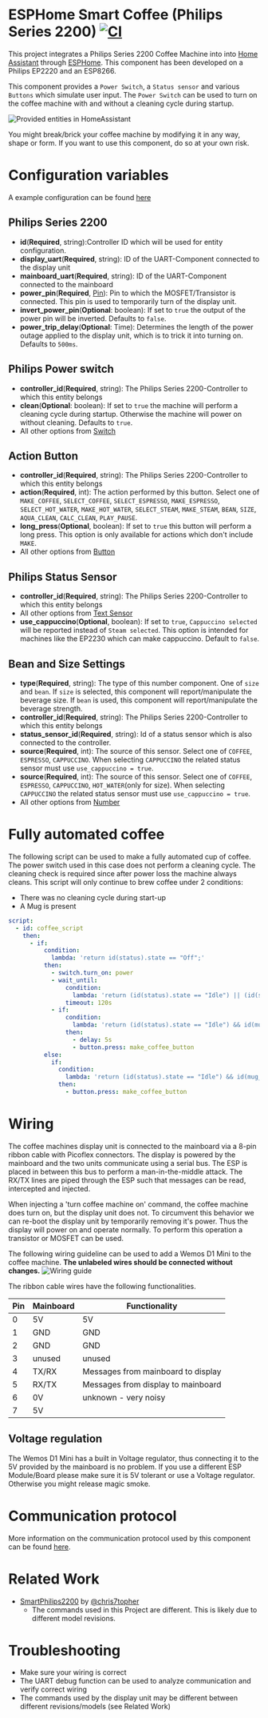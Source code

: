 # ESPHome Smart Coffee (Philips Series 2200) [![CI](https://github.com/TillFleisch/ESPHome-Philips-Smart-Coffee/actions/workflows/ci.yaml/badge.svg?branch=main)](https://github.com/TillFleisch/ESPHome-Philips-Smart-Coffee/actions/workflows/ci.yaml)

This project integrates a Philips Series 2200 Coffee Machine into into [Home Assistant](https://home-assistant.io) through [ESPHome](https://esphome.io).
This component has been developed on a Philips EP2220 and an ESP8266.

This component provides a `Power Switch`, a `Status sensor` and various `Buttons` which simulate user input.
The `Power Switch` can be used to turn on the coffee machine with and without a cleaning cycle during startup.

![Provided entities in HomeAssistant](ha_entities.png)

You might break/brick your coffee machine by modifying it in any way, shape or form. If you want to use this component, do so at your own risk.

# Configuration variables

A example configuration can be found [here](example.yaml)

## Philips Series 2200

- **id**(**Required**, string):Controller ID which will be used for entity configuration.
- **display_uart**(**Required**, string): ID of the UART-Component connected to the display unit
- **mainboard_uart**(**Required**, string): ID of the UART-Component connected to the mainboard
- **power_pin**(**Required**, [Pin](https://esphome.io/guides/configuration-types.html#config-pin)): Pin to which the MOSFET/Transistor is connected. This pin is used to temporarily turn of the display unit.
- **invert_power_pin**(**Optional**: boolean): If set to `true` the output of the power pin will be inverted. Defaults to `false`.
- **power_trip_delay**(**Optional**: Time): Determines the length of the power outage applied to the display unit, which is to trick it into turning on. Defaults to `500ms`.

## Philips Power switch

- **controller_id**(**Required**, string): The Philips Series 2200-Controller to which this entity belongs
- **clean**(**Optional**: boolean): If set to `true` the machine will perform a cleaning cycle during startup. Otherwise the machine will power on without cleaning. Defaults to `true`.
- All other options from [Switch](https://esphome.io/components/switch/index.html#config-switch)

## Action Button

- **controller_id**(**Required**, string): The Philips Series 2200-Controller to which this entity belongs
- **action**(**Required**, int): The action performed by this button. Select one of `MAKE_COFFEE`, `SELECT_COFFEE`, `SELECT_ESPRESSO`, `MAKE_ESPRESSO`, `SELECT_HOT_WATER`, `MAKE_HOT_WATER`, `SELECT_STEAM`, `MAKE_STEAM`, `BEAN`, `SIZE`, `AQUA_CLEAN`, `CALC_CLEAN`, `PLAY_PAUSE`.
- **long_press**(**Optional**, boolean): If set to `true` this button will perform a long press. This option is only available for actions which don't include `MAKE`.
- All other options from [Button](https://esphome.io/components/button/index.html#config-button)

## Philips Status Sensor

- **controller_id**(**Required**, string): The Philips Series 2200-Controller to which this entity belongs
- All other options from [Text Sensor](https://esphome.io/components/text_sensor/index.html#config-text-sensor)
- **use_cappuccino**(**Optional**, boolean): If set to `true`, `Cappuccino selected` will be reported instead of `Steam selected`. This option is intended for machines like the EP2230 which can make cappuccino. Default to `false`.

## Bean and Size Settings

- **type**(**Required**, string): The type of this number component. One of `size` and `bean`. If `size` is selected, this component will report/manipulate the beverage size. If `bean` is used, this component will report/manipulate the beverage strength.
- **controller_id**(**Required**, string): The Philips Series 2200-Controller to which this entity belongs
- **status_sensor_id**(**Required**, string): Id of a status sensor which is also connected to the controller.
- **source**(**Required**, int): The source of this sensor. Select one of `COFFEE`, `ESPRESSO`, `CAPPUCCINO`. When selecting `CAPPUCCINO` the related status sensor must use `use_cappuccino = true`.
- **source**(**Required**, int): The source of this sensor. Select one of `COFFEE`, `ESPRESSO`, `CAPPUCCINO`, `HOT_WATER`(only for size). When selecting `CAPPUCCINO` the related status sensor must use `use_cappuccino = true`.
- All other options from [Number](https://esphome.io/components/number/index.html#config-number)

# Fully automated coffee

The following script can be used to make a fully automated cup of coffee.
The power switch used in this case does not perform a cleaning cycle.
The cleaning check is required since after power loss the machine always cleans.
This script will only continue to brew coffee under 2 conditions:

- There was no cleaning cycle during start-up
- A Mug is present

```yaml
script:
  - id: coffee_script
    then:
      - if:
          condition:
            lambda: 'return id(status).state == "Off";'
          then:
            - switch.turn_on: power
            - wait_until:
                condition:
                  lambda: 'return (id(status).state == "Idle") || (id(status).state == "Cleaning");'
                timeout: 120s
            - if:
                condition:
                  lambda: 'return (id(status).state == "Idle") && id(mug_sensor).state;'
                then:
                  - delay: 5s
                  - button.press: make_coffee_button
          else:
            if:
              condition:
                lambda: 'return (id(status).state == "Idle") && id(mug_sensor).state;'
              then:
                - button.press: make_coffee_button
```

# Wiring

The coffee machines display unit is connected to the mainboard via a 8-pin ribbon cable with Picoflex connectors.
The display is powered by the mainboard and the two units communicate using a serial bus.
The ESP is placed in between this bus to perform a man-in-the-middle attack.
The RX/TX lines are piped through the ESP such that messages can be read, intercepted and injected.

When injecting a 'turn coffee machine on' command, the coffee machine does turn on, but the display unit does not. To circumvent this behavior we can re-boot the display unit by temporarily removing it's power. Thus the display will power on and operate normally. To perform this operation a transistor or MOSFET can be used.

The following wiring guideline can be used to add a Wemos D1 Mini to the coffee machine. **The unlabeled wires should be connected without changes.**
![Wiring guide](wiring.png)

The ribbon cable wires have the following functionalities.

| Pin | Mainboard | Functionality                      |
| --- | --------- | ---------------------------------- |
| 0   | 5V        | 5V                                 |
| 1   | GND       | GND                                |
| 2   | GND       | GND                                |
| 3   | unused    | unused                             |
| 4   | TX/RX     | Messages from mainboard to display |
| 5   | RX/TX     | Messages from display to mainboard |
| 6   | 0V        | unknown - very noisy               |
| 7   | 5V        |                                    |

## Voltage regulation

The Wemos D1 Mini has a built in Voltage regulator, thus connecting it to the 5V provided by the mainboard is no problem. If you use a different ESP Module/Board please make sure it is 5V tolerant or use a Voltage regulator. Otherwise you might release magic smoke.

# Communication protocol

More information on the communication protocol used by this component can be found [here](protocol.md).

# Related Work

- [SmartPhilips2200](https://github.com/chris7topher/SmartPhilips2200) by [@chris7topher](https://github.com/chris7topher)
  - The commands used in this Project are different. This is likely due to different model revisions.

# Troubleshooting

- Make sure your wiring is correct
- The UART debug function can be used to analyze communication and verify correct wiring
- The commands used by the display unit may be different between different revisions/models (see Related Work)
